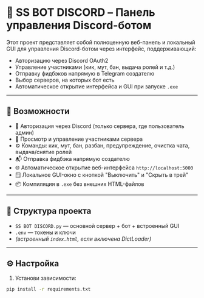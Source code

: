 # 🤖 SS BOT DISCORD – Панель управления Discord-ботом

Этот проект представляет собой полноценную веб-панель и локальный GUI для управления Discord-ботом через интерфейс, поддерживающий:

- Авторизацию через Discord OAuth2
- Управление участниками (кик, мут, бан, выдача ролей и т.д.)
- Отправку фидбэков напрямую в Telegram создателю
- Выбор серверов, на которых бот есть
- Автоматическое открытие интерфейса и GUI при запуске `.exe`

---

## 🚀 Возможности

- 🔐 Авторизация через Discord (только сервера, где пользователь админ)
- 👥 Просмотр и управление участниками сервера
- ⚙️ Команды: кик, мут, бан, разбан, предупреждение, очистка чата, выдача/снятие ролей
- 📬 Отправка фидбэка напрямую создателю
- 🌐 Автоматическое открытие веб-интерфейса `http://localhost:5000`
- 🪟 Локальное GUI-окно с кнопкой "Выключить" и "Скрыть в трей"
- 📦 Компиляция в `.exe` без внешних HTML-файлов

---

## 📁 Структура проекта

- `SS BOT DISCORD.py` — основной сервер + бот + встроенный GUI
- `.env` — токены и ключи
- *(встроенный `index.html`, если включена DictLoader)*

---

## ⚙️ Настройка

1. Установи зависимости:

```bash
pip install -r requirements.txt
